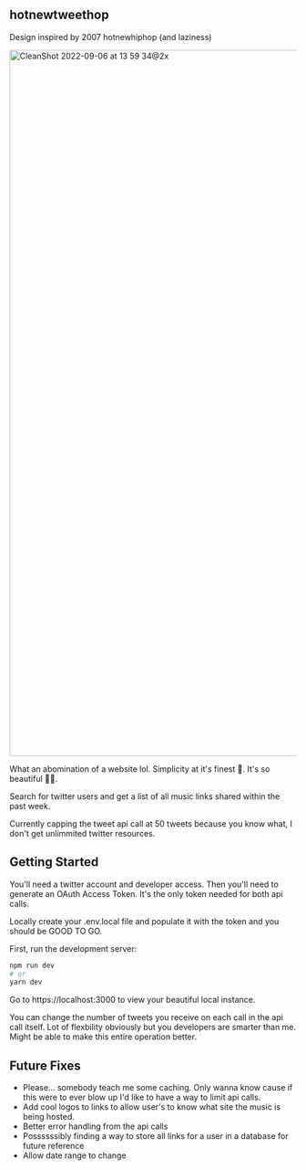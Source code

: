 ## hotnewtweethop

Design inspired by 2007 hotnewhiphop (and laziness)

<img width="1237" alt="CleanShot 2022-09-06 at 13 59 34@2x" src="https://user-images.githubusercontent.com/14024082/188717069-6cb99651-1f32-4609-a0da-c07500cd87de.png">

What an abomination of a website lol. Simplicity at it's finest 🤌. It's so beautiful 🥲🥹.

Search for twitter users and get a list of all music links shared within the past week.

Currently capping the tweet api call at 50 tweets because you know what, I don't get unlimmited twitter resources.

## Getting Started

You'll need a twitter account and developer access. Then you'll need to generate an OAuth Access Token. It's the only token needed for both api calls.

Locally create your .env.local file and populate it with the token and you should be GOOD TO GO.

First, run the development server:

```bash
npm run dev
# or
yarn dev
```

Go to https://localhost:3000 to view your beautiful local instance.

You can change the number of tweets you receive on each call in the api call itself. Lot of flexbility obviously but you developers are smarter than me. Might be able to make this entire operation better.

## Future Fixes

- Please... somebody teach me some caching. Only wanna know cause if this were to ever blow up I'd like to have a way to limit api calls.
- Add cool logos to links to allow user's to know what site the music is being hosted.
- Better error handling from the api calls
- Possssssibly finding a way to store all links for a user in a database for future reference
- Allow date range to change
